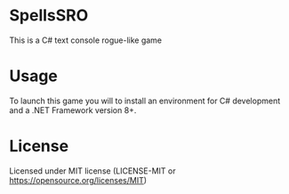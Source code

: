 # SpellsSRO
This is a C# text console rogue-like game

# Usage
To launch this game you will to install an environment for C# development and a .NET Framework version 8+.

# License
Licensed under MIT license (LICENSE-MIT or https://opensource.org/licenses/MIT)
